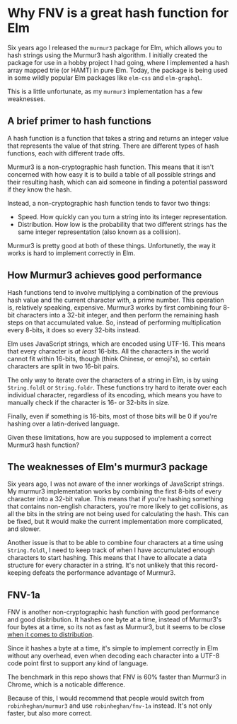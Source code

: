 # Why FNV is a great hash function for Elm

Six years ago I released the `murmur3` package for Elm, which allows you to hash strings using the Murmur3 hash algorithm. I initially created the package for use in a hobby project I had going, where I implemented a hash array mapped trie (or HAMT) in pure Elm. Today, the package is being used in some wildly popular Elm packages like `elm-css` and `elm-graphql`.

This is a little unfortunate, as my `murmur3` implementation has a few weaknesses.

## A brief primer to hash functions

A hash function is a function that takes a string and returns an integer value that represents the value of that string. There are different types of hash functions, each with different trade offs.

Murmur3 is a non-cryptographic hash function. This means that it isn't concerned with how easy it is to build a table of all possible strings and their resulting hash, which can aid someone in finding a potential password if they know the hash.

Instead, a non-cryptographic hash function tends to favor two things:

* Speed. How quickly can you turn a string into its integer representation.
* Distribution. How low is the probability that two different strings has the same integer representation (also known as a collision).

Murmur3 is pretty good at both of these things. Unfortunetly, the way it works is hard to implement correctly in Elm.

## How Murmur3 achieves good performance

Hash functions tend to involve multiplying a combination of the previous hash value and the current character with, a prime number. This operation is, relatively speaking, expensive. Murmur3 works by first combining four 8-bit characters into a 32-bit integer, and then perform the remaining hash steps on that accumulated value. So, instead of performing multiplication every 8-bits, it does so every 32-bits instead.

Elm uses JavaScript strings, which are encoded using UTF-16. This means that every character is _at least_ 16-bits. All the characters in the world cannot fit within 16-bits, though (think Chinese, or emoji's), so certain characters are split in two 16-bit pairs.

The only way to iterate over the characters of a string in Elm, is by using `String.foldl` or `String.foldr`. These functions try hard to iterate over each individual character, regardless of its encoding, which means you have to manually check if the character is 16- or 32-bits in size.

Finally, even if something is 16-bits, most of those bits will be 0 if you're hashing over a latin-derived language.

Given these limitations, how are you supposed to implement a correct Murmur3 hash function?

## The weaknesses of Elm's murmur3 package

Six years ago, I was not aware of the inner workings of JavaScript strings. My murmur3 implementation works by combining the first 8-bits of every character into a 32-bit value. This means that if you're hashing something that contains non-english characters, you're more likely to get collisions, as all the bits in the string are not being used for calculating the hash. This can be fixed, but it would make the current implementation more complicated, and slower.

Another issue is that to be able to combine four characters at a time using `String.foldl`, I need to keep track of when I have accumulated enough characters to start hashing. This means that I have to allocate a data structure for every character in a string. It's not unlikely that this record-keeping defeats the performance advantage of Murmur3.

## FNV-1a

FNV is another non-cryptographic hash function with good performance and good disitribution. It hashes one byte at a time, instead of Murmur3's four bytes at a time, so its not as fast as Murmur3, but it seems to be close [when it comes to distribution](https://softwareengineering.stackexchange.com/questions/49550/which-hashing-algorithm-is-best-for-uniqueness-and-speed/145633#145633).

Since it hashes a byte at a time, it's simple to implement correctly in Elm without any overhead, even when decoding each character into a UTF-8 code point first to support any kind of language.

The benchmark in this repo shows that FNV is 60% faster than Murmur3 in Chrome, which is a noticable difference.

Because of this, I would recommend that people would switch from `robinheghan/murmur3` and use `robinheghan/fnv-1a` instead. It's not only faster, but also more correct.
